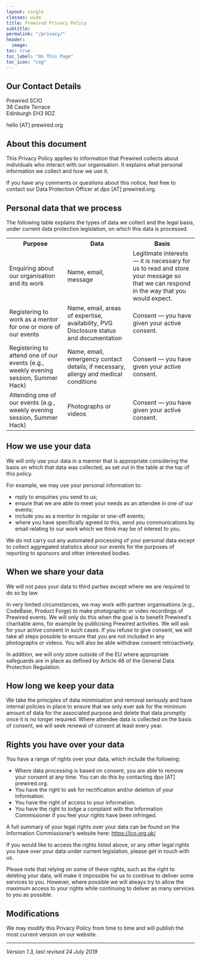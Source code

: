 ```yaml
---
layout: single
classes: wide
title: Prewired Privacy Policy
subtitle: 
permalink: "/privacy/"
header:
  image:
toc: true
toc_label: "On This Page"
toc_icon: "cog"
---
```



## Our Contact Details

Prewired SCIO   
38 Castle Terrace   
Edinburgh EH3 9DZ   

hello [AT] prewired.org


## About this document

This Privacy Policy applies to information that Prewired collects about individuals who interact with our organisation. It explains what personal information we collect and how we use it.

If you have any comments or questions about this notice, feel free to contact our Data Protection Officer at dpo [AT] prewired.org.

## Personal data that we process

The following table explains the types of data we collect and the legal basis, under current data protection legislation, on which this data is processed. 

<table>
	<tr>
		<th>Purpose</th>
		<th>Data</th>
		<th>Basis</th>
	</tr>
	<tr>
		<td>Enquiring about our organisation and its work</td>
		<td>Name, email, message</td>
		<td>Legitimate interests &mdash; it is necessary for us to read and store your message so that we can respond in the way that you would expect.</td>
	</tr>
	<tr>
		<td>Registering to work as a mentor for one or more of our events</td>
		<td>Name, email, areas of expertise, availability, PVG Disclosure status and documentation</td>
		<td>Consent &mdash;  you have given your active consent. </td>
	</tr>
	<tr>
		<td>Registering to attend one of our events (e.g., weekly evening session, Summer Hack)</td>
		<td>Name, email, emergency contact details; if necessary, allergy and medical conditions</td>
		<td>Consent &mdash; you have given your active consent. </td>
	</tr>
		<tr>
		<td>Attending one of our events (e.g., weekly evening session, Summer Hack)</td>
		<td>Photographs or videos</td>
		<td>Consent &mdash; you have given your active consent. </td>
	</tr>
</table>



## How we use your data

We will only use your data in a manner that is appropriate considering the basis on which that data was collected, as set out in the table at the top of this policy. 

For example, we may use your personal information to:

* reply to enquiries you send to us;
* ensure that we are able to meet your needs as an attendee in one of our events;
* include you as a mentor in regular or one-off events; 
* where you have specifically agreed to this, send you communications by email relating to our work which we think may be of interest to you.

We do not carry out any automated processing of your personal data except to collect aggregated statistics about our events for the purposes of reporting to sponsors and other interested bodies.


## When we share your data

We will not pass your data to third parties except where we are required to do so by law.

In very limited circumstances, we may work with partner organisations (e.g., CodeBase, Product Forge) to make photographic or video recordings of Prewired events. We will only do this when the goal is to benefit Prewired's charitable aims, for example by publicising Prewired activities. We will ask for your active consent in such cases. If you refuse to give consent, we will take all steps possible to ensure that you are not included in any photographs or videos. You will also be able withdraw consent retroactively.

In addition, we will only store outside of the EU where appropriate safeguards are in place as defined by Article 46 of the General Data Protection Regulation.

## How long we keep your data

We take the principles of data minimisation and removal seriously and have internal policies in place to ensure that we only ever ask for the minimum amount of data for the associated purpose and delete that data promptly once it is no longer required. Where attendee data is collected on the basis of consent, we will seek renewal of consent at least every year.

## Rights you have over your data

You have a range of rights over your data, which include the following:

* Where data processing is based on consent,  you are able to remove your consent at any time. You can do this by contacting dpo [AT] prewired.org.
* You have the right to ask for rectification and/or deletion of your information. 
* You have the right of access to your information. 
* You have the right to lodge a complaint with the Information Commissioner if you feel your rights have been infringed. 

A full summary of your legal rights over your data can be found on the Information Commissioner’s website here: <https://ico.org.uk/>

If you would like to access the rights listed above, or any other legal rights you have over your data under current legislation, please get in touch with us. 

Please note that relying on some of these rights, such as the right to deleting your data, will make it impossible for us to continue to deliver some services to you. However, where possible we will always try to allow the maximum access to your rights while continuing to deliver as many services to you as possible. 

## Modifications
We may modify this Privacy Policy from time to time and will publish the most current version on our website.


----

*Version 1.3, last revised 24 July 2019*


